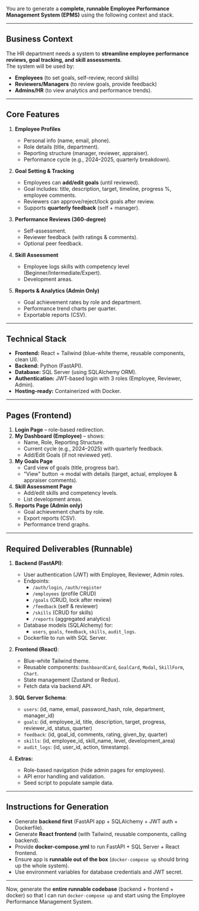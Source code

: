 You are to generate a **complete, runnable Employee Performance Management System (EPMS)** using the following context and stack.

---

## Business Context
The HR department needs a system to **streamline employee performance reviews, goal tracking, and skill assessments**.  
The system will be used by:
- **Employees** (to set goals, self-review, record skills)
- **Reviewers/Managers** (to review goals, provide feedback)
- **Admins/HR** (to view analytics and performance trends).

---

## Core Features
1. **Employee Profiles**
   - Personal info (name, email, phone).
   - Role details (title, department).
   - Reporting structure (manager, reviewer, appraiser).
   - Performance cycle (e.g., 2024–2025, quarterly breakdown).

2. **Goal Setting & Tracking**
   - Employees can **add/edit goals** (until reviewed).
   - Goal includes: title, description, target, timeline, progress %, employee comments.
   - Reviewers can approve/reject/lock goals after review.
   - Supports **quarterly feedback** (self + manager).

3. **Performance Reviews (360-degree)**
   - Self-assessment.
   - Reviewer feedback (with ratings & comments).
   - Optional peer feedback.

4. **Skill Assessment**
   - Employee logs skills with competency level (Beginner/Intermediate/Expert).
   - Development areas.

5. **Reports & Analytics (Admin Only)**
   - Goal achievement rates by role and department.
   - Performance trend charts per quarter.
   - Exportable reports (CSV).

---

## Technical Stack
- **Frontend:** React + Tailwind (blue-white theme, reusable components, clean UI).
- **Backend:** Python (FastAPI).
- **Database:** SQL Server (using SQLAlchemy ORM).
- **Authentication:** JWT-based login with 3 roles (Employee, Reviewer, Admin).
- **Hosting-ready:** Containerized with Docker.

---

## Pages (Frontend)
1. **Login Page** – role-based redirection.
2. **My Dashboard (Employee)** – shows:
   - Name, Role, Reporting Structure.
   - Current cycle (e.g., 2024–2025) with quarterly feedback.
   - Add/Edit Goals (if not reviewed yet).
3. **My Goals Page**
   - Card view of goals (title, progress bar).
   - "View" button → modal with details (target, actual, employee & appraiser comments).
4. **Skill Assessment Page**
   - Add/edit skills and competency levels.
   - List development areas.
5. **Reports Page (Admin only)**
   - Goal achievement charts by role.
   - Export reports (CSV).
   - Performance trend graphs.

---

## Required Deliverables (Runnable)
1. **Backend (FastAPI)**:
   - User authentication (JWT) with Employee, Reviewer, Admin roles.
   - Endpoints:
     - `/auth/login`, `/auth/register`
     - `/employees` (profile CRUD)
     - `/goals` (CRUD, lock after review)
     - `/feedback` (self & reviewer)
     - `/skills` (CRUD for skills)
     - `/reports` (aggregated analytics)
   - Database models (SQLAlchemy) for:
     - `users`, `goals`, `feedback`, `skills`, `audit_logs`.
   - Dockerfile to run with SQL Server.

2. **Frontend (React)**:
   - Blue-white Tailwind theme.
   - Reusable components: `DashboardCard`, `GoalCard`, `Modal`, `SkillForm`, `Chart`.
   - State management (Zustand or Redux).
   - Fetch data via backend API.

3. **SQL Server Schema**:
   - `users`: (id, name, email, password_hash, role, department, manager_id)
   - `goals`: (id, employee_id, title, description, target, progress, reviewer_id, status, quarter)
   - `feedback`: (id, goal_id, comments, rating, given_by, quarter)
   - `skills`: (id, employee_id, skill_name, level, development_area)
   - `audit_logs`: (id, user_id, action, timestamp).

4. **Extras:**
   - Role-based navigation (hide admin pages for employees).
   - API error handling and validation.
   - Seed script to populate sample data.

---

## Instructions for Generation
- Generate **backend first** (FastAPI app + SQLAlchemy + JWT auth + Dockerfile).
- Generate **React frontend** (with Tailwind, reusable components, calling backend).
- Provide **docker-compose.yml** to run FastAPI + SQL Server + React frontend.
- Ensure app is **runnable out of the box** (`docker-compose up` should bring up the whole system).
- Use environment variables for database credentials and JWT secret.

---
Now, generate the **entire runnable codebase** (backend + frontend + docker) so that I can run `docker-compose up` and start using the Employee Performance Management System.
